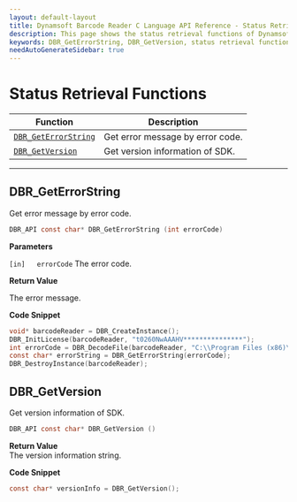 ```yaml
---
layout: default-layout
title: Dynamsoft Barcode Reader C Language API Reference - Status Retrieval Functions
description: This page shows the status retrieval functions of Dynamsoft Barcode Reader for C Language.
keywords: DBR_GetErrorString, DBR_GetVersion, status retrieval functions, api reference, c
needAutoGenerateSidebar: true
---
```


# Status Retrieval Functions

  | Function               | Description |
  |----------------------|-------------|
  | [`DBR_GetErrorString`](#dbr_geterrorstring) | Get error message by error code. |
  | [`DBR_GetVersion`](#dbr_getversion) | Get version information of SDK. |
  
---





## DBR_GetErrorString

Get error message by error code.

```c
DBR_API const char* DBR_GetErrorString (int errorCode)	
```   
   
**Parameters**  

`[in]	errorCode` The error code.
 

**Return Value**  

The error message.

**Code Snippet**  

```c
void* barcodeReader = DBR_CreateInstance();
DBR_InitLicense(barcodeReader, "t0260NwAAAHV***************");
int errorCode = DBR_DecodeFile(barcodeReader, "C:\\Program Files (x86)\\Dynamsoft\\{Version number}\\Images\\AllSupportedBarcodeTypes.tif", "");
const char* errorString = DBR_GetErrorString(errorCode);
DBR_DestroyInstance(barcodeReader);
```



## DBR_GetVersion

Get version information of SDK.

```c
DBR_API const char* DBR_GetVersion ()
```   

**Return Value**  
The version information string.

**Code Snippet**  

```c
const char* versionInfo = DBR_GetVersion();
```

